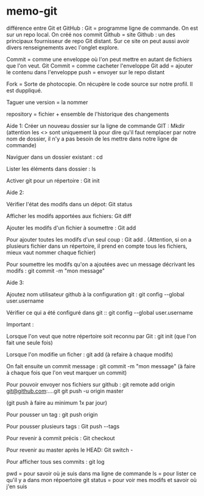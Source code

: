 # memo-git
différence entre Git et GitHub : 
Git = programme ligne de commande. On est sur un repo local. On créé nos commit
Github = site Github : un des principaux fournisseur de repo Git distant. Sur ce site on peut aussi avoir divers renseignements avec l'onglet explore.

Commit = comme une enveloppe où l'on peut mettre en autant de fichiers que l'on veut. 
Git Commit = comme cacheter l'enveloppe 
Git add = ajouter le contenu dans l'enveloppe 
push = envoyer sur le repo distant 

Fork = Sorte de photocopie. On récupère le code source sur notre profil. Il est duppliqué.

Taguer une version = la nommer

repository = fichier + ensemble de l'historique des changements 

Aide 1:
Créer un nouveau dossier sur la ligne de commande GIT :
Mkdir <nom du dossier> (attention les <> sont uniquement là pour dire qu'il faut remplacer par notre nom de dossier, il n'y a pas besoin de les mettre dans notre ligne de commande)

Naviguer dans un dossier existant : 
cd <nom dus dossier>

Lister les éléments dans dossier : 
ls

Activer git pour un répertoire : 
Git init

Aide 2:

Vérifier l'état des modifs dans un dépot:
Git status

Afficher les modifs apportées aux fichiers:
Git diff

Ajouter les modifs d'un fichier à soumettre : 
Git add <nom de mon fichier>

Pour ajouter toutes les modifs d'un seul coup : 
Git add . (Attention, si on a plusieurs fichier dans un répertoire, il prend en compte tous les fichiers, mieux vaut nommer chaque fichier)

Pour soumettre les modifs qu'on a ajoutées avec un message décrivant les modifs : 
git commit -m "mon message"

Aide 3:

Ajoutez nom utilisateur github à la configuration git :
git config --global user.username <UserName>

Vérifier ce qui a été configuré dans git :: 
git config --global user.username

Important : 

Lorsque l'on veut que notre répertoire soit reconnu par Git : 
git init (que l'on fait une seule fois)

Lorsque l'on modifie un ficher : 
git add <nom du fichier> (à refaire à chaque modifs)

On fait ensuite un commit message : 
git commit -m "mon message" (à faire à chaque fois que l'on veut marquer un commit)

Pour pouvoir envoyer nos fichiers sur github : 
git remote add origin git@github.com:....git
git push -u origin master 

(git push à faire au minimum 1x par jour)

Pour pousser un tag : 
git push origin <nom du tag>

Pour pousser plusieurs tags : 
Git push --tags

Pour revenir à commit précis : 
Git checkout <numero commit> 

Pour revenir au master après le HEAD: 
Git switch - 

Pour afficher tous ses commits : 
git log

pwd = pour savoir où je suis dans ma ligne de commande
ls = pour lister ce qu'il y a dans mon répoertoire
git status = pour voir mes modifs et savoir où j'en suis